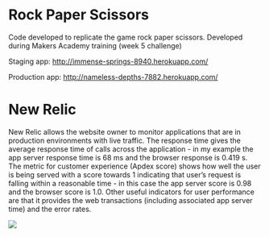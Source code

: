 Rock Paper Scissors
===================

Code developed to replicate the game rock paper scissors. Developed during Makers Academy training (week 5 challenge)

Staging app:
http://immense-springs-8940.herokuapp.com/

Production app:
http://nameless-depths-7882.herokuapp.com/


New Relic
=========

New Relic allows the website owner to monitor applications that are in production environments with live traffic.  The response time gives the average response time of calls across the application - in my example the app server response time is 68 ms and the browser response is 0.419 s.  The metric for customer experience (Apdex score) shows how well the user is being served with a score towards 1 indicating that user’s request is falling within a reasonable time - in this case the app server score is 0.98 and the browser score is 1.0.  Other useful indicators for user performance are that it provides the web transactions (including associated app server time) and the error rates.  

![](https://github.com/michballard/rockpaperscissors/blob/master/new_relic_analytics.jpg)
